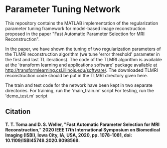 # Parameter Tuning Network
This repository contains the MATLAB implementation of the regularization parameter tuning framework for model-based image reconstruction proposed in the paper "Fast Automatic Parameter Selection for MRI Reconstruction". 

In the paper, we have shown the tuning of two regularization parameters of the
TLMRI reconstruction algorithm (we tune 'error threshold' parameter in the first and last TL iterations). The code of the TLMRI algorithm is available at the 'transform learning and applications software' package available at 
http://transformlearning.csl.illinois.edu/software/. The downloaded TLMRI reconstruction code should be put in the TLMRI directory given here. 

The train and test code for the network have been kept in two separate directories. 
For training, run the 'main_train.m' script
For testing, run the 'demo_test.m' script

## Citation
#### T. T. Toma and D. S. Weller, "Fast Automatic Parameter Selection for MRI Reconstruction," 2020 IEEE 17th International Symposium on Biomedical Imaging (ISBI), Iowa City, IA, USA, 2020, pp. 1078-1081, doi: 10.1109/ISBI45749.2020.9098569.

